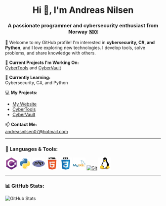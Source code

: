<h1 align="center">Hi 👋, I'm Andreas Nilsen</h1>
<h3 align="center">A passionate programmer and cybersecurity enthusiast from Norway 🇳🇴</h3>

🌟 Welcome to my GitHub profile! I'm interested in **cybersecurity, C#, and Python**, and I love exploring new technologies. I develop tools, solve problems, and share knowledge with others.  

🔭 **Current Projects I'm Working On:**  
[CyberTools](https://github.com/CyberNilsen/CyberTools) and [CyberVault](https://github.com/CyberNilsen/CyberVault)  

🌱 **Currently Learning:**  
Cybersecurity, C#, and Python  

💻 **My Projects:**  
- [My Website](https://cybernilsen.github.io/Andreas-Nettside/)  
- [CyberTools](https://github.com/CyberNilsen/CyberTools)  
- [CyberVault](https://github.com/CyberNilsen/CyberVault)  

📫 **Contact Me:**  
andreasnilsen07@hotmail.com  

---

### **🔧 Languages & Tools:**  
<p align="left">
  <a href="https://www.w3schools.com/cs/" target="_blank"><img src="https://raw.githubusercontent.com/devicons/devicon/master/icons/csharp/csharp-original.svg" alt="C#" width="40" height="40"/></a>
  <a href="https://www.python.org" target="_blank"><img src="https://raw.githubusercontent.com/devicons/devicon/master/icons/python/python-original.svg" alt="Python" width="40" height="40"/></a>
  <a href="https://www.php.net" target="_blank"><img src="https://raw.githubusercontent.com/devicons/devicon/master/icons/php/php-original.svg" alt="PHP" width="40" height="40"/></a>
  <a href="https://www.w3.org/html/" target="_blank"><img src="https://raw.githubusercontent.com/devicons/devicon/master/icons/html5/html5-original-wordmark.svg" alt="HTML5" width="40" height="40"/></a>
  <a href="https://www.w3schools.com/css/" target="_blank"><img src="https://raw.githubusercontent.com/devicons/devicon/master/icons/css3/css3-original-wordmark.svg" alt="CSS3" width="40" height="40"/></a>
  <a href="https://www.mysql.com/" target="_blank"><img src="https://raw.githubusercontent.com/devicons/devicon/master/icons/mysql/mysql-original-wordmark.svg" alt="MySQL" width="40" height="40"/></a>
  <a href="https://git-scm.com/" target="_blank"><img src="https://www.vectorlogo.zone/logos/git-scm/git-scm-icon.svg" alt="Git" width="40" height="40"/></a>
  <a href="https://www.linux.org/" target="_blank"><img src="https://raw.githubusercontent.com/devicons/devicon/master/icons/linux/linux-original.svg" alt="Linux" width="40" height="40"/></a>
</p>

---

### **📊 GitHub Stats:**  
<p align="left">
  <img src="https://github-readme-stats.vercel.app/api?username=CyberNilsen&show_icons=true&theme=dark" alt="GitHub Stats"/>
</p>
